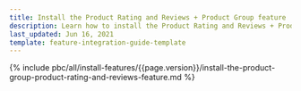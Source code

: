 ```yaml
---
title: Install the Product Rating and Reviews + Product Group feature
description: Learn how to install the Product Rating and Reviews + Product Group feature to a Spryker project.
last_updated: Jun 16, 2021
template: feature-integration-guide-template
---
```


{% include pbc/all/install-features/{{page.version}}/install-the-product-group-product-rating-and-reviews-feature.md %} <!-- To edit, see /_includes/pbc/all/install-features/202212.0/install-the-product-group-product-rating-and-reviews-feature.md -->
